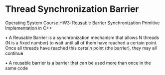 # Thread Synchronization Barrier

Operating System Course HW3: Reusable Barrier Synchronization Primitive Implementation in C++

• A Reusable Barrier is a synchronization mechanism that allows N threads (N is a fixed number) to wait until all of them have reached a certain point. Once all threads have reached this certain point (the barrier), they may all continue

• A reusable barrier is a barrier that can be used more than once in the same code
